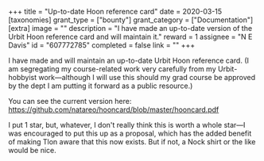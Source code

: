 +++
title = "Up-to-date Hoon reference card"
date = 2020-03-15
[taxonomies]
grant_type = ["bounty"]
grant_category = ["Documentation"]
[extra]
image = ""
description = "I have made an up-to-date version of the Urbit Hoon reference card and will maintain it."
reward = 1
assignee = "N E Davis"
id = "607772785"
completed = false
link = ""
+++

I have made and will maintain an up-to-date Urbit Hoon reference card.  (I am segregating my course-related work very carefully from my Urbit-hobbyist work—although I will use this should my grad course be approved by the dept I am putting it forward as a public resource.)

You can see the current version here:  https://github.com/natareo/hooncard/blob/master/hooncard.pdf

I put 1 star, but, whatever, I don't really think this is worth a whole star—I was encouraged to put this up as a proposal, which has the added benefit of making Tlon aware that this now exists.  But if not, a Nock shirt or the like would be nice.
    